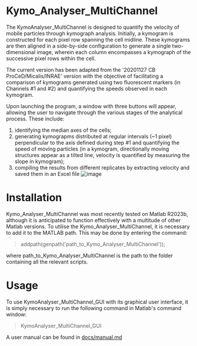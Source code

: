 # Kymo_Analyser_MultiChannel
The KymoAnalyser_MultiChannel is designed to quantify the velocity of mobile particles through kymograph analysis. Initially, a kymogram is constructed for each pixel row spanning the cell midline. These kymograms are then aligned in a side-by-side configuration to generate a single two-dimensional image, wherein each column encompasses a kymograph of the successive pixel rows within the cell. 

The current version has been adapted from the '20201127 CB ProCeD/Micalis/INRAE' version with the objective of facilitating a comparison of kymograms generated using two fluorescent markers (in Channels #1 and #2) and quantifying the speeds observed in each kymogram. 

Upon launching the program, a window with three buttons will appear, allowing the user to navigate through the various stages of the analytical process. These include: 
1. identifying the median axes of the cells; 
2. generating kymograpms distributed at regular intervals (~1 pixel) perpendicular to the axis defined during step #1 and quantifying the speed of moving particles (in a kymogram, directionally moving structures appear as a tilted line, velocity is quantified by measuring the slope in kymogram); 
3. compiling the results from different replicates by extracting velocity and saved them in an Excel file
![image](https://github.com/user-attachments/assets/d1af75a0-1b6d-4e2a-bcfd-e6714f685744)

# Installation

Kymo_Analyser_MultiChannel was most recently tested on Matlab R2023b, although it is anticipated to function effectively with a multitude of other Matlab versions. To utilise the Kymo_Analyser_MultiChannel, it is necessary to add it to the MATLAB path. This may be done by entering the command:

> addpath(genpath('path_to_Kymo_Analyser_MultiChannel'));

where path_to_Kymo_Analyser_MultiChannel is the path to the folder containing all the relevant scripts.

# Usage

To use KymoAnalyser_MultiChannel_GUI with its graphical user interface, it is simply necessary to run the following command in Matlab's command window:
> KymoAnalyser_MultiChannel_GUI

A user manual can be found in [docs/manual.md](docs/manual.md)        
